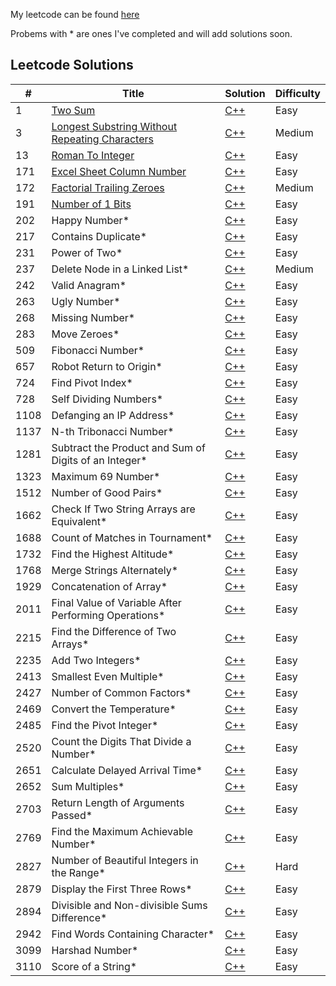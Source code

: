 My leetcode can be found [here](https://leetcode.com/u/nicholasbrar/)

Probems with * are ones I've completed and will add solutions soon. 


## Leetcode Solutions  

| #   | Title                                                                                                  | Solution                                                     | Difficulty |
|-----|--------------------------------------------------------------------------------------------------------|--------------------------------------------------------------|------------|
| 1   | [Two Sum](https://leetcode.com/problems/two-sum/description/)                                                      |[C++](solutions/1-Two-Sum.cpp)                               | Easy       |
| 3   | [Longest Substring Without Repeating Characters](https://leetcode.com/problems/longest-substring-without-repeating-characters/description/)    |[C++](solutions/3-Longest-Substring-Without-Repeating-Characters.cpp)  | Medium |
| 13   | [Roman To Integer](https://leetcode.com/problems/roman-to-integer/description/)                   |[C++](solutions/13-Roman-To-Integer.cpp)                               | Easy      |
| 171   | [Excel Sheet Column Number](https://leetcode.com/problems/excel-sheet-column-number/description/)                   |[C++](solutions/171-Excel-Sheet-Column-Number.cpp)      | Easy      |
| 172   | [Factorial Trailing Zeroes](https://leetcode.com/problems/factorial-trailing-zeroes/description/)        |[C++](solutions/172-Factorial-Trailing-Zeroes.cpp)      | Medium      |
| 191   | [Number of 1 Bits](https://leetcode.com/problems/number-of-1-bits/description/)        |[C++](solutions/191-Number-Of-1-Bits.cpp)      | Easy      |
| 202  | Happy Number*                                                                                           | [C++](solutions/202-Happy-Number.cpp)                         | Easy       |
| 217  | Contains Duplicate*                                                                                     | [C++](solutions/217-Contains-Duplicate.cpp)                   | Easy       |
| 231  | Power of Two*                                                                                           | [C++](solutions/231-Power-Of-Two.cpp)                         | Easy       |
| 237  | Delete Node in a Linked List*                                                                           | [C++](solutions/237-Delete-Node-In-A-Linked-List.cpp)         | Medium     |
| 242  | Valid Anagram*                                                                                          | [C++](solutions/242-Valid-Anagram.cpp)                        | Easy       |
| 263  | Ugly Number*                                                                                            | [C++](solutions/263-Ugly-Number.cpp)                          | Easy       |
| 268  | Missing Number*                                                                                         | [C++](solutions/268-Missing-Number.cpp)                       | Easy       |
| 283  | Move Zeroes*                                                                                            | [C++](solutions/283-Move-Zeroes.cpp)                          | Easy       |
| 509  | Fibonacci Number*                                                                                       | [C++](solutions/509-Fibonacci-Number.cpp)                     | Easy       |
| 657  | Robot Return to Origin*                                                                                 | [C++](solutions/657-Robot-Return-To-Origin.cpp)               | Easy       |
| 724  | Find Pivot Index*                                                                                       | [C++](solutions/724-Find-Pivot-Index.cpp)                     | Easy       |
| 728  | Self Dividing Numbers*                                                                                  | [C++](solutions/728-Self-Dividing-Numbers.cpp)                | Easy       |
| 1108 | Defanging an IP Address*                                                                                | [C++](solutions/1108-Defanging-An-IP-Address.cpp)             | Easy       |
| 1137 | N-th Tribonacci Number*                                                                                 | [C++](solutions/1137-Nth-Tribonacci-Number.cpp)               | Easy       |
| 1281 | Subtract the Product and Sum of Digits of an Integer*                                                   | [C++](solutions/1281-Subtract-Product-Sum.cpp)                | Easy       |
| 1323 | Maximum 69 Number*                                                                                      | [C++](solutions/1323-Maximum-69-Number.cpp)                   | Easy       |
| 1512 | Number of Good Pairs*                                                                                   | [C++](solutions/1512-Number-of-Good-Pairs.cpp)                | Easy       |
| 1662 | Check If Two String Arrays are Equivalent*                                                              | [C++](solutions/1662-Check-String-Arrays-Equivalent.cpp)      | Easy       |
| 1688 | Count of Matches in Tournament*                                                                         | [C++](solutions/1688-Count-Of-Matches-In-Tournament.cpp)      | Easy       |
| 1732 | Find the Highest Altitude*                                                                              | [C++](solutions/1732-Find-Highest-Altitude.cpp)               | Easy       |
| 1768 | Merge Strings Alternately*                                                                              | [C++](solutions/1768-Merge-Strings-Alternately.cpp)           | Easy       |
| 1929 | Concatenation of Array*                                                                                 | [C++](solutions/1929-Concatenation-Of-Array.cpp)              | Easy       |
| 2011 | Final Value of Variable After Performing Operations*                                                    | [C++](solutions/2011-Final-Value-Of-Variable.cpp)             | Easy       |
| 2215 | Find the Difference of Two Arrays*                                                                      | [C++](solutions/2215-Find-Difference-Two-Arrays.cpp)          | Easy       |
| 2235 | Add Two Integers*                                                                                       | [C++](solutions/2235-Add-Two-Integers.cpp)                    | Easy       |
| 2413 | Smallest Even Multiple*                                                                                 | [C++](solutions/2413-Smallest-Even-Multiple.cpp)              | Easy       |
| 2427 | Number of Common Factors*                                                                               | [C++](solutions/2427-Number-Of-Common-Factors.cpp)            | Easy       |
| 2469 | Convert the Temperature*                                                                                | [C++](solutions/2469-Convert-The-Temperature.cpp)             | Easy       |
| 2485 | Find the Pivot Integer*                                                                                 | [C++](solutions/2485-Find-The-Pivot-Integer.cpp)              | Easy       |
| 2520 | Count the Digits That Divide a Number*                                                                  | [C++](solutions/2520-Count-The-Digits.cpp)                    | Easy       |
| 2651 | Calculate Delayed Arrival Time*                                                                         | [C++](solutions/2651-Delayed-Arrival-Time.cpp)                | Easy       |
| 2652 | Sum Multiples*                                                                                          | [C++](solutions/2652-Sum-Multiples.cpp)                       | Easy       |
| 2703 | Return Length of Arguments Passed*                                                                      | [C++](solutions/2703-Return-Length-Of-Arguments-Passed.cpp)   | Easy       |
| 2769 | Find the Maximum Achievable Number*                                                                     | [C++](solutions/2769-Find-Maximum-Achievable-Number.cpp)      | Easy       |
| 2827 | Number of Beautiful Integers in the Range*                                                              | [C++](solutions/2827-Number-Of-Beautiful-Integers.cpp)        | Hard       |
| 2879 | Display the First Three Rows*                                                                           | [C++](solutions/2879-Display-First-Three-Rows.cpp)            | Easy       |
| 2894 | Divisible and Non-divisible Sums Difference*                                                            | [C++](solutions/2894-Divisible-And-Non-Divisible-Sums.cpp)    | Easy       |
| 2942 | Find Words Containing Character*                                                                        | [C++](solutions/2942-Find-Words-Containing-Character.cpp)     | Easy       |
| 3099 | Harshad Number*                                                                                         | [C++](solutions/3099-Harshad-Number.cpp)                      | Easy       |
| 3110 | Score of a String*                                                                                      | [C++](solutions/3110-Score-Of-A-String.cpp)                   | Easy       |







